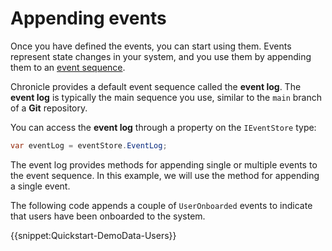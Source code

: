 # Appending events

Once you have defined the events, you can start using them.
Events represent state changes in your system, and you use them by appending them to an [event sequence](../concepts/event-sequence.md).

Chronicle provides a default event sequence called the **event log**. The **event log** is typically the main sequence you use, similar to the `main` branch of a **Git** repository.

You can access the **event log** through a property on the `IEventStore` type:

```csharp
var eventLog = eventStore.EventLog;
```

The event log provides methods for appending single or multiple events to the event sequence.
In this example, we will use the method for appending a single event.

The following code appends a couple of `UserOnboarded` events to indicate that users have been onboarded to the system.

{{snippet:Quickstart-DemoData-Users}}
